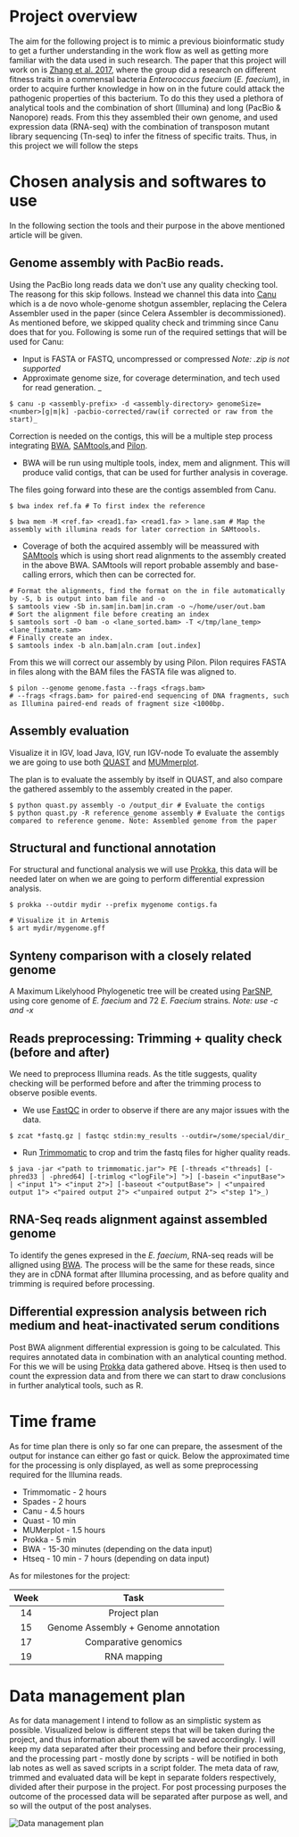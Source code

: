 # Project overview
The aim for the following project is to mimic a previous bioinformatic study to get a further understanding in the work flow as well as getting more familiar with the data used in such research. The paper that this project will work on is [Zhang et al. 2017](https://bmcgenomics.biomedcentral.com/articles/10.1186/s12864-017-4299-9), where the group did a research on different fitness traits in a commensal bacteria *Enterococcus faecium* (*E. faecium*), in order to acquire further knowledge in how on in the future could attack the pathogenic properties of this bacterium. To do this they used a plethora of analytical tools and the combination of short (Illumina) and long (PacBio & Nanopore) reads. From this they assembled their own genome, and used expression data (RNA-seq) with the combination of transposon mutant library sequencing (Tn-seq) to infer the fitness of specific traits. Thus, in this project we will follow the steps 

# Chosen analysis and softwares to use
In the following section the tools and their purpose in the above mentioned article will be given.

## Genome assembly with PacBio reads.
Using the PacBio long reads data we don't use any quality checking tool. The reasong for this skip follows. Instead we channel this data into [Canu](https://canu.readthedocs.io/en/latest/) which is a de novo whole-genome shotgun assembler, replacing the Celera Assembler used in the paper (since Celera Assembler is decommissioned). As mentioned before, we skipped quality check and trimming since Canu does that for you. Following is some run of the required settings that will be used for Canu:
    
- Input is FASTA or FASTQ, uncompressed or compressed _Note: .zip is not supported_
- Approximate genome size, for coverage determination, and tech used for read generation. _

```shell
$ canu -p <assembly-prefix> -d <assembly-directory> genomeSize=<number>[g|m|k] -pacbio-corrected/raw(if corrected or raw from the start)_
```

Correction is needed on the contigs, this will be a multiple step process integrating [BWA](http://bio-bwa.sourceforge.net/), [SAMtools](http://www.htslib.org/),and [Pilon](https://github.com/broadinstitute/pilon/wiki). 

- BWA will be run using multiple tools, index, mem and alignment. This will produce valid contigs, that can be used for further analysis in coverage.

The files going forward into these are the contigs assembled from Canu.

```shell
$ bwa index ref.fa # To first index the reference

$ bwa mem -M <ref.fa> <read1.fa> <read1.fa> > lane.sam # Map the assembly with illumina reads for later correction in SAMtoools.
```

- Coverage of both the acquired assembly will be meassured with [SAMtools](http://www.htslib.org/) which is using short read alignments to the assembly created in the above BWA. SAMtools will report probable assembly and base-calling errors, which then can be corrected for.

```shell
# Format the alignments, find the format on the in file automatically by -S, b is output into bam file and -o
$ samtools view -Sb in.sam|in.bam|in.cram -o ~/home/user/out.bam
# Sort the alignment file before creating an index
$ samtools sort -O bam -o <lane_sorted.bam> -T </tmp/lane_temp> <lane_fixmate.sam>
# Finally create an index. 
$ samtools index -b aln.bam|aln.cram [out.index]
```
From this we will correct our assembly by using Pilon. Pilon requires FASTA in files along with the BAM files the FASTA file was aligned to.

```shell
$ pilon --genome genome.fasta --frags <frags.bam>
# --frags <frags.bam> for paired-end sequencing of DNA fragments, such as Illumina paired-end reads of fragment size <1000bp.
```

## Assembly evaluation
Visualize it in IGV, load Java, IGV, run IGV-node
To evaluate the assembly we are going to use both [QUAST](http://quast.sourceforge.net/) and [MUMmerplot](https://jmonlong.github.io/Hippocamplus/2017/09/19/mummerplots-with-ggplot2/).

The plan is to evaluate the assembly by itself in QUAST, and also compare the gathered assembly to the assembly created in the paper.

```shell 
$ python quast.py assembly -o /output_dir # Evaluate the contigs
$ python quast.py -R reference_genome assembly # Evaluate the contigs compared to reference genome. Note: Assembled genome from the paper
```

## Structural and functional annotation
For structural and functional analysis we will use [Prokka](http://www.vicbioinformatics.com/software.prokka.shtml), this data will be needed later on when we are going to perform differential expression analysis. 

```shell
$ prokka --outdir mydir --prefix mygenome contigs.fa

# Visualize it in Artemis
$ art mydir/mygenome.gff
```

## Synteny comparison with a closely related genome
A Maximum Likelyhood Phylogenetic tree will be created using [ParSNP](https://harvest.readthedocs.io/en/latest/content/parsnp.html), using core genome of _E. faecium_ and 72 _E. Faecium_ strains. _Note: use -c  and -x_

## Reads preprocessing: Trimming + quality check (before and after)
We need to preprocess Illumina reads. As the title suggests, quality checking will be performed before and after the trimming process to observe posible events. 

   - We use [FastQC](https://www.bioinformatics.babraham.ac.uk/projects/fastqc/) in order to observe if there are any major issues with the data. 

```shell 
$ zcat *fastq.gz | fastqc stdin:my_results --outdir=/some/special/dir_
```

   - Run [Trimmomatic](http://www.usadellab.org/cms/index.php?page=trimmomatic) to crop and trim the fastq files for higher quality reads.

```shell
$ java -jar <"path to trimmomatic.jar"> PE [-threads <"threads] [-phred33 | -phred64] [-trimlog <"logFile">] ">] [-basein <"inputBase"> | <"input 1"> <"input 2">] [-baseout <"outputBase"> | <"unpaired output 1"> <"paired output 2"> <"unpaired output 2"> <"step 1">_)
```

## RNA-Seq reads alignment against assembled genome
To identify the genes expresed in the _E. faecium_, RNA-seq reads will be alligned using [BWA](http://bio-bwa.sourceforge.net/). The process will be the same for these reads, since they are in cDNA format after Illumina processing, and as before quality and trimming is required before processing. 

## Differential expression analysis between rich medium and heat-inactivated serum conditions
Post BWA alignment differential expression is going to be calculated. This requires annotated data in combination with an analytical counting method. For this we will be using [Prokka](http://www.vicbioinformatics.com/software.prokka.shtml) data gathered above. Htseq is then used to count the expression data and from there we can start to draw conclusions in further analytical tools, such as R. 

# Time frame
As for time plan there is only so far one can prepare, the assesment of the output for instance can either go fast or quick. Below the approximated time for the processing is only displayed, as well as some preprocessing required for the Illumina reads. 

- Trimmomatic - 2 hours
- Spades - 2 hours
- Canu - 4.5 hours
- Quast - 10 min
- MUMerplot - 1.5 hours
- Prokka - 5 min
- BWA - 15-30 minutes (depending on the data input)
- Htseq - 10 min - 7 hours (depending on data input)

As for milestones for the project:

 | Week | Task |
 |:---:|:---:|
 | 14  | Project plan |                       
 | 15  | Genome Assembly + Genome annotation |
 | 17  | Comparative genomics |
 | 19  | RNA mapping |

# Data management plan
As for data management I intend to follow as an simplistic system as possible. Visualized below is different steps that will be taken during the project, and thus information about them will be saved accordingly. I will keep my data separated after their processing and before their processing, and the processing part - mostly done by scripts - will be notified in both lab notes as well as saved scripts in a script folder. The meta data of raw, trimmed and evaluated data will be kept in separate folders respectively, divided after their purpose in the project. For post processing purposes the outcome of the processed data will be separated after purpose as well, and so will the output of the post analyses. 

![Data management plan](https://github.com/kethuth/Genome_Analysis_Karl_Nyren/blob/master/Molecular_Evolution_Project/Figures/data_management.png)
